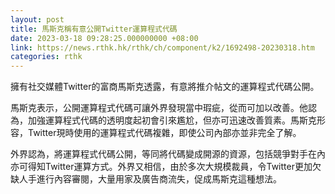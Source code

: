 ```yaml
---
layout: post
title: 馬斯克稱有意公開Twitter運算程式代碼
date: 2023-03-18 09:28:25.000000000 +08:00
link: https://news.rthk.hk/rthk/ch/component/k2/1692498-20230318.htm
categories: rthk
---
```


擁有社交媒體Twitter的富商馬斯克透露，有意將推介帖文的運算程式代碼公開。

馬斯克表示，公開運算程式代碼可讓外界發現當中瑕疵，從而可加以改善。他認為，加強運算程式代碼的透明度起初會引來尷尬，但亦可迅速改善質素。馬斯克形容，Twitter現時使用的運算程式代碼複雜，即使公司內部亦並非完全了解。

外界認為，將運算程式代碼公開，等同將代碼變成開源的資源，包括競爭對手在內亦可得知Twitter運算方式。外界又相信，由於多次大規模裁員，令Twitter更加欠缺人手進行內容審閱，大量用家及廣告商流失，促成馬斯克這種想法。
